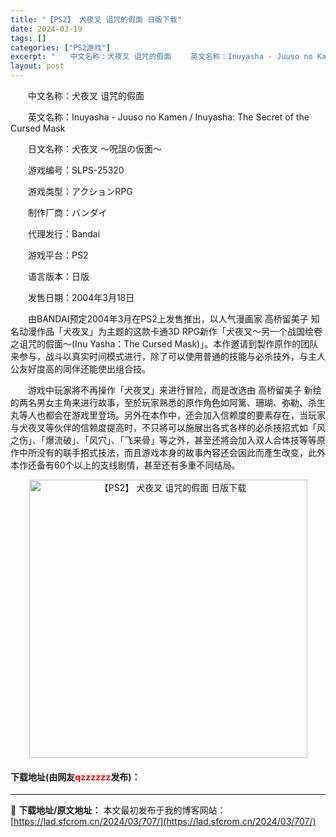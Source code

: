 ```yaml
---
title: "【PS2】 犬夜叉 诅咒的假面 日版下载"
date: 2024-03-19
tags: []
categories: ["PS2游戏"]
excerpt: "　　中文名称：犬夜叉 诅咒的假面 　　英文名称：Inuyasha - Juuso no Kamen / Inuyasha: The Secret of the Cursed Mask 　　日文名称：犬夜叉 ～呪詛の仮面～ 　　游戏编号：SLPS-25320 　　游戏类型：アクションRPG 　　制作厂&hellip;"
layout: post
---
```


 <p>　　中文名称：犬夜叉 诅咒的假面</p> <p>　　英文名称：Inuyasha - Juuso no Kamen / Inuyasha: The Secret of the Cursed Mask</p> <p>　　日文名称：犬夜叉 ～呪詛の仮面～</p> <p>　　游戏编号：SLPS-25320</p> <p>　　游戏类型：アクションRPG</p> <p>　　制作厂商：バンダイ</p> <p>　　代理发行：Bandai</p> <p>　　游戏平台：PS2</p> <p>　　语言版本：日版</p> <p>　　发售日期：2004年3月18日</p> <p>　　由BANDAI预定2004年3月在PS2上发售推出，以人气漫画家 高桥留美子 知名动漫作品「犬夜叉」为主题的这款卡通3D RPG新作「犬夜叉～另一个战国绘卷之诅咒的假面～(Inu Yasha：The Cursed Mask)」。本作邀请到製作原作的团队来参与，战斗以真实时间模式进行，除了可以使用普通的技能与必杀技外，与主人公友好度高的同伴还能使出组合技。</p> <p>　　游戏中玩家將不再操作「犬夜叉」来进行冒险，而是改选由 高桥留美子 新绘的两名男女主角来进行故事，至於玩家熟悉的原作角色如阿篱、珊瑚、弥勒、杀生丸等人也都会在游戏里登场。另外在本作中，还会加入信赖度的要素存在，当玩家与犬夜叉等伙伴的信赖度提高时，不只將可以施展出各式各样的必杀技招式如「风之伤」、「爆流破」、「风穴」、「飞来骨」等之外，甚至还將会加入双人合体技等等原作中所没有的联手招式技法，而且游戏本身的故事內容还会因此而產生改变，此外本作还备有60个以上的支线剧情，甚至还有多重不同结局。</p> <p align="center"><img align="" border="0" src="https://lad.sfcrom.cn/wp-content/uploads/2024/03/20240319_65f9999f9eea9.jpg" width="445" alt="【PS2】 犬夜叉 诅咒的假面 日版下载" /></p> <p><h4>下载地址(由网友<font color="red">qzzzzzz</font>发布)：</h4></p> 

---
📖 **下载地址/原文地址：** 本文最初发布于我的博客网站：[https://lad.sfcrom.cn/2024/03/707/](https://lad.sfcrom.cn/2024/03/707/)
